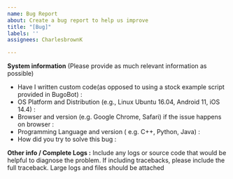 ```yaml
---
name: Bug Report
about: Create a bug report to help us improve
title: "[Bug]"
labels: ''
assignees: CharlesbrownK

---
```


**System information** (Please provide as much relevant information as possible)

- Have I written custom code(as opposed to using a stock example script provided in BugoBot) : 
- OS Platform and Distribution (e.g., Linux Ubuntu 16.04, Android 11, iOS 14.4) : 
- Browser and version (e.g. Google Chrome, Safari) if the issue happens on browser : 
- Programming Language and version ( e.g. C++, Python, Java) : 
- How did you try to solve this bug : 

**Other info / Complete Logs :**
 Include any logs or source code that would be helpful to
diagnose the problem. If including tracebacks, please include the full
traceback. Large logs and files should be attached
